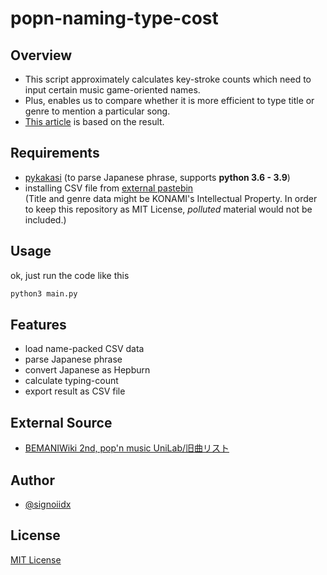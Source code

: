 # popn-naming-type-cost

## Overview

- This script approximately calculates key-stroke counts which need to input certain music game-oriented names.
- Plus, enables us to compare whether it is more efficient to type title or genre to mention a particular song.
- [This article](https://signo.hatenablog.jp/entry/2023/01/01/234738) is based on the result.

## Requirements

- [pykakasi](https://codeberg.org/miurahr/pykakasi) (to parse Japanese phrase, supports **python 3.6 - 3.9**)
- installing CSV file from [external pastebin](https://pastebin.com/TsMzbQi9)  
(Title and genre data might be KONAMI's Intellectual Property. In order to keep this repository as MIT License, *polluted* material would not be included.)

## Usage

ok, just run the code like this

``` bash
python3 main.py
```

## Features

- load name-packed CSV data
- parse Japanese phrase
- convert Japanese as Hepburn
- calculate typing-count
- export result as CSV file

## External Source

- [BEMANIWiki 2nd, pop'n music UniLab/旧曲リスト](https://bemaniwiki.com/index.php?pop%27n+music+UniLab/%B5%EC%B6%CA%A5%EA%A5%B9%A5%C8)

## Author

- [@signoiidx](https://twitter.com/signo_hacka)

## License

[MIT License](./license.txt)
